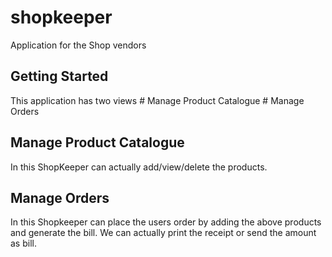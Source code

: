 # shopkeeper

Application for the Shop vendors

## Getting Started

This application has two views
    # Manage Product Catalogue
    # Manage Orders

## Manage Product Catalogue
  In this ShopKeeper can actually add/view/delete the products.
  
## Manage Orders
  In this Shopkeeper can place the users order by adding the above products and generate the bill.
  We can actually print the receipt or send the amount as bill.
